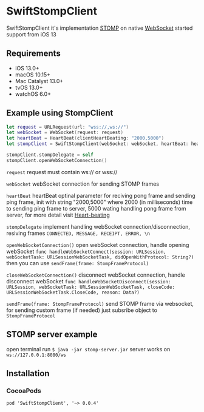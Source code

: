 # SwiftStompClient
SwiftStompClient it's implementation [STOMP](https://stomp.github.io) on native [WebSocket](https://developer.apple.com/documentation/foundation/urlsessionwebsockettask) started support from iOS 13

## Requirements
 - iOS 13.0+
 - macOS 10.15+
 - Mac Catalyst 13.0+
 - tvOS 13.0+
 - watchOS 6.0+
 
## Example using StompClient
```swift
let request = URLRequest(url: "wss://,ws://")
let webSocket = WebSocket(request: request)
let heartBeat = HeartBeat(clientHeartBeating: "2000,5000")
let stompClient = SwiftStompClient(webSocket: webSocket, heartBeat: heartBeat)

stompClient.stompDelegate = self
stompClient.openWebSocketConnection()
```

```request``` request must contain ws:// or wss://

```webSocket``` webSocket connection for sending STOMP frames

```heartBeat``` heartBeat optinal parameter for reciving pong frame and sending ping frame, init with string "2000,5000" where 2000 (in milliseconds) time to sending ping frame to server, 5000 wating handling pong frame from server, for more detail visit [Heart-beating](https://stomp.github.io/stomp-specification-1.2.html#Heart-beating)

```stompDelegate``` implement handling webSocket connection/disconnection, resiving frames ```CONNECTED, MESSAGE, RECEIPT, ERROR, \n```

```openWebSocketConnection()``` open webSocket connection, handle opening webSocket ```func handleWebSocketConnect(session: URLSession, webSocketTask: URLSessionWebSocketTask, didOpenWithProtocol: String?)``` then you can use ```sendFrame(frame: StompFrameProtocol)```

```closeWebSocketConnection()``` disconnect webSocket connection, handle disconnect webSocket ```func handleWebSocketDisconnect(session: URLSession, webSocketTask: URLSessionWebSocketTask, closeCode: URLSessionWebSocketTask.CloseCode, reason: Data?)```

```sendFrame(frame: StompFrameProtocol)``` send STOMP frame via websocket, for sending custom frame (if needed) just subsribe object to `StompFrameProtocol`

## STOMP server example
open terminal run 
`$ java -jar stomp-server.jar`
server works on 
`ws://127.0.0.1:8080/ws`

## Installation
### CocoaPods
`
pod 'SwiftStompClient', '~> 0.0.4'
`
